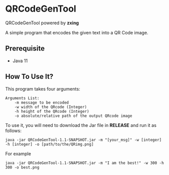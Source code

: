 # QRCodeGenTool

QRCodeGenTool powered by **zxing**

A simple program that encodes the given text into a QR Code image.

## Prerequisite

- Java 11

## How To Use It?

This program takes four arguments:

    Arguments List:
        -m message to be encoded
        -w width of the QRcode (Integer)
        -h height of the QRcode (Integer)
        -o absolute/relative path of the output QRcode image

To use it, you will need to download the Jar file in **RELEASE** and run it as follows:

    java -jar QRCodeGenTool-1.1-SNAPSHOT.jar -m "[your_msg]" -w [integer] -h [integer] -o [path/to/the/QRimg.png]

For example

    java -jar QRCodeGenTool-1.1-SNAPSHOT.jar -m "I am the best!" -w 300 -h 300 -o best.png
